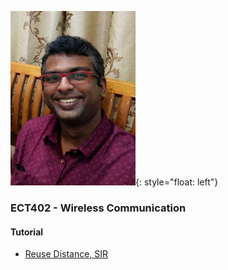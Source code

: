 <img src="https://github.com/jinujayachandran/jinujayachandran.github.io/blob/main/images/Photo.jpeg" width="200">{: style="float: left"}

### ECT402 - Wireless Communication
#### Tutorial
+ [Reuse Distance, SIR](https://drive.google.com/file/d/1LMHgypJYCYO2pH6nV2mKElxFl6IIF0JN/view?usp=share_link)
